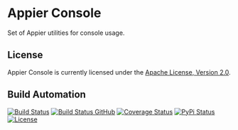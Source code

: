 # Appier Console

Set of Appier utilities for console usage.

## License

Appier Console is currently licensed under the [Apache License, Version 2.0](http://www.apache.org/licenses/).

## Build Automation

[![Build Status](https://travis-ci.com/hivesolutions/appier_console.svg?branch=master)](https://travis-ci.com/hivesolutions/appier_console)
[![Build Status GitHub](https://github.com/hivesolutions/appier_console/workflows/Main%20Workflow/badge.svg)](https://github.com/hivesolutions/appier_console/actions)
[![Coverage Status](https://coveralls.io/repos/hivesolutions/appier_console/badge.svg?branch=master)](https://coveralls.io/r/hivesolutions/appier_console?branch=master)
[![PyPi Status](https://img.shields.io/pypi/v/appier_console.svg)](https://pypi.python.org/pypi/appier_console)
[![License](https://img.shields.io/badge/license-Apache%202.0-blue.svg)](https://www.apache.org/licenses/)
